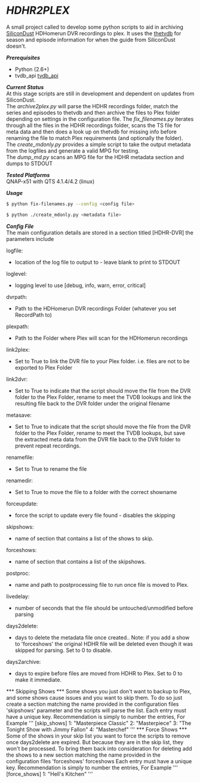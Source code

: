# *HDHR2PLEX*  
A small project called to develop some python scripts to aid in archiving [SiliconDust](http://www.silicondust.comhttp://www.silicondust.com) HDHomerun DVR recordings to plex.
It uses the [thetvdb]([http://www.thetvdb.com]) for season and episode information for when the guide from SiliconDust doesn't.

**_Prerequisites_**  
- Python (2.6+)  
- tvdb_api [tvdb_api](https://github.com/dbr/tvdb_api/)


**_Current Status_**  
At this stage scripts are still in development and dependent on updates from SiliconDust.  
The *archive2plex.py* will parse the HDHR recordings folder, match the series and episodes to thetvdb and then archive the files to Plex folder depending on settings in the configuration file.
The *fix_filenames.py* iterates through all the files in the HDHR recordings folder, scans the TS file for meta data and then does a look up on thetvdb for missing info before renaming the file to match Plex requirements (and optionally the folder).  
The *create_mdonly.py* provides a simple script to take the output metadata from the logfiles and generate a valid MPG for testing.  
The *dump_md.py* scans an MPG file for the HDHR metadata section and dumps to STDOUT  

**_Tested Platforms_**  
QNAP-x51 with QTS 4.1.4/4.2  (linux)

**_Usage_**  
```sh
$ python fix-filenames.py --config <config file>
```
```sh
$ python ./create_mdonly.py <metadata file>
```


**_Config File_**  
The main configuration details are stored in a section titled  [HDHR-DVR]
the parameters include

logfile:  
- location of the log file to output to - leave blank to print to STDOUT  

loglevel:  
- logging level to use [debug, info, warn, error, critical]  

dvrpath:  
- Path to the HDHomerun DVR recordings Folder (whatever you set RecordPath to)  

plexpath:
- Path to the Folder where Plex will scan for the HDHomerun recordings

link2plex:
- Set to True to link the DVR file to your Plex folder. i.e. files are not to be exported to Plex Folder

link2dvr:
- Set to True to indicate that the script should move the file from the DVR folder to the Plex Folder, rename to meet the TVDB lookups and link the resulting file back to the DVR folder under the original filename

metasave:
- Set to True to indicate that the script should move the file from the DVR folder to the Plex Folder, rename to meet the TVDB lookups, but save the extracted meta data from the DVR file back to the DVR folder to prevent repeat recordings.

renamefile:
- Set to True to rename the file

renamedir:
- Set to True to move the file to a folder with the correct showname

forceupdate:
- force the script to update every file found - disables the skipping

skipshows:
- name of section that contains a list of the shows to skip.

forceshows:
- name of section that contains a list of the skipshows.

postproc:
- name and path to postprocessing file to run once file is moved to Plex.

livedelay:
- number of seconds that the file should be untouched/unmodified before parsing

days2delete:
- days to delete the metadata file once created.. Note: if you add a show to 'forceshows' the original HDHR file will be deleted even though it was skipped for parsing. Set to 0 to disable.

days2archive:
- days to expire before files are moved from HDHR to Plex. Set to 0 to make it immediate.

*** Skipping Shows ***
Some shows you just don't want to backup to Plex, and some shows cause issues and you want to skip them.
To do so just create a section matching the name provided in the configuration files 'skipshows' parameter and the scripts will parse the list.
Each entry must have a unique key. Recommendation is simply to number the entries, For Example
'''
[skip_shows]
1: "Masterpiece Classic"
2: "Masterpiece"
3: "The Tonight Show with Jimmy Fallon"
4: "Masterchef"
'''
*** Force Shows ***
Some of the shows in your skip list you want to force the scripts to remove once days2delete are expired.
But because they are in the skip list, they won't be processed.
To bring them back into consideration for deleting add the shows to a new section matching the name provided in the configuration files 'forceshows' forceshows
Each entry must have a unique key. Recommendation is simply to number the entries, For Example
'''
[force_shows]
1: "Hell's Kitchen"
'''